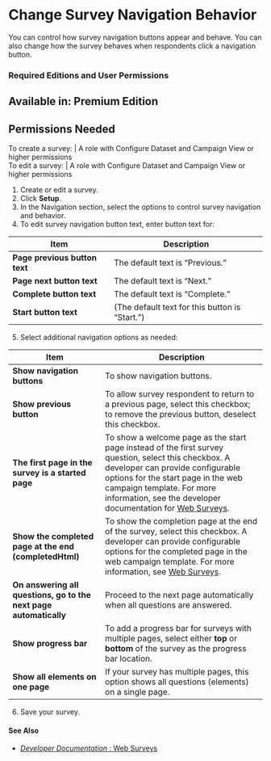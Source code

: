 

# Change Survey Navigation Behavior

You can control how survey navigation buttons appear and behave. You can also
change how the survey behaves when respondents click a navigation button.

### Required Editions and User Permissions

Available in: Premium Edition  
---  
  
  

Permissions Needed  
---  
To create a survey: | A role with Configure Dataset and Campaign View or higher permissions  
To edit a survey: | A role with Configure Dataset and Campaign View or higher permissions  
  
  1. Create or edit a survey.
  2. Click **Setup**.
  3. In the Navigation section, select the options to control survey navigation and behavior.
  4. To edit survey navigation button text, enter button text for:

Item | Description  
---|---  
**Page previous button text** | The default text is “Previous.”  
**Page next button text** | The default text is “Next.”  
**Complete button text** | The default text is “Complete.”  
**Start button text** | (The default text for this button is “Start.”)  
  
  5. Select additional navigation options as needed:

Item | Description  
---|---  
**Show navigation buttons** | To show navigation buttons.  
**Show previous button** | To allow survey respondent to return to a previous page, select this checkbox; to remove the previous button, deselect this checkbox.  
**The first page in the survey is a started page** | To show a welcome page as the start page instead of the first survey question, select this checkbox. A developer can provide configurable options for the start page in the web campaign template. For more information, see the developer documentation for [Web Surveys](https://developer.salesforce.com/docs/marketing/personalization/guide/web-surveys.html).  
**Show the completed page at the end (completedHtml)** | To show the completion page at the end of the survey, select this checkbox. A developer can provide configurable options for the completed page in the web campaign template. For more information, see [Web Surveys](https://developer.salesforce.com/docs/marketing/personalization/guide/web-surveys.html).  
**On answering all questions, go to the next page automatically** | Proceed to the next page automatically when all questions are answered.  
**Show progress bar** | To add a progress bar for surveys with multiple pages, select either **top** or **bottom** of the survey as the progress bar location.  
**Show all elements on one page** | If your survey has multiple pages, this option shows all questions (elements) on a single page.  
  
  6. Save your survey.

#### See Also

  * [ _Developer Documentation_ : Web Surveys](https://developer.salesforce.com/docs/marketing/personalization/guide/web-surveys.html)

